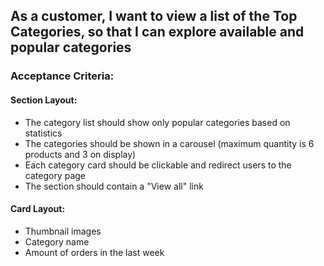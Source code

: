 ## As a customer, I want to view a list of the Top Categories, so that I can explore available and popular categories

### Acceptance Criteria:

#### Section Layout:

- The category list should show only popular categories based on statistics
- The categories should be shown in a carousel (maximum quantity is 6 products and 3 on display)
- Each category card should be clickable and redirect users to the category page
- The section should contain a "View all" link

#### Card Layout:

- Thumbnail images
- Category name
- Amount of orders in the last week
